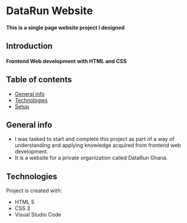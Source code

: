 # DataRun Website
#### This is a single page website project I designed

## Introduction
#### Frontend Web development with HTML and CSS

## Table of contents
* [General info](#general-info)
* [Technologies](#technologies)
* [Setup](#setup)

## General info
* I was tasked to start and complete this project as part of a way of understanding and applying knowledge acquired from frontend web development.
* It is a website for a private organization called DataRun Ghana.
	
## Technologies
Project is created with:
* HTML 5
* CSS 3
* Visual Studio Code


